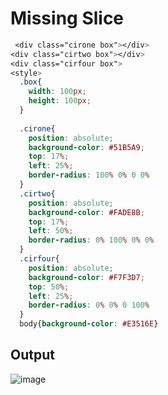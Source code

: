 # Missing Slice

```css
 <div class="cirone box"></div>
<div class="cirtwo box"></div>
<div class="cirfour box">
<style>
  .box{
    width: 100px;
    height: 100px;
  }      
  
  .cirone{
    position: absolute;
    background-color: #51B5A9;
    top: 17%;
    left: 25%;
    border-radius: 100% 0% 0 0%
  }
  .cirtwo{
    position: absolute;
    background-color: #FADE8B;
    top: 17%;
    left: 50%;
    border-radius: 0% 100% 0% 0%
  }
  .cirfour{
    position: absolute;
    background-color: #F7F3D7;
    top: 50%;
    left: 25%;
    border-radius: 0% 0% 0 100%
  }
  body{background-color: #E3516E}
  ```
  
  ## Output
  
  ![image](https://user-images.githubusercontent.com/26904087/120144987-78f45880-c200-11eb-964d-9834d0faf85c.png)

